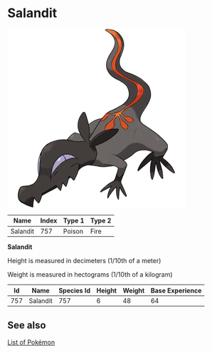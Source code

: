 # Salandit


![Salandit](images/757.png)

| **Name** | **Index** | **Type 1** | **Type 2** |
|----|----|----|----|
| Salandit | 757 | Poison | Fire  |

**Salandit** 


Height is measured in decimeters (1/10th of a meter)

Weight is measured in hectograms (1/10th of a kilogram)

| **Id** | **Name** | **Species Id** | **Height** | **Weight** | **Base Experience** |
|--------|----------|----------------|------------|------------|---------------------|
| 757 | Salandit | 757 | 6 | 48 | 64 |


## See also

[List of Pokémon](../pokemon.md)
